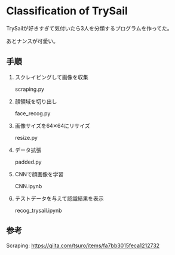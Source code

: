 # Classification of TrySail

TrySailが好きすぎて気付いたら3人を分類するプログラムを作ってた。

あとナンスが可愛い。

## 手順

1. スクレイピングして画像を収集

    scraping.py

2. 顔領域を切り出し

    face_recog.py

3. 画像サイズを64✕64にリサイズ

    resize.py

4. データ拡張

    padded.py

5. CNNで顔画像を学習

    CNN.ipynb

6. テストデータを与えて認識結果を表示

    recog_trysail.ipynb

## 参考

Scraping: https://qiita.com/tsuro/items/fa7bb3015feca1212732